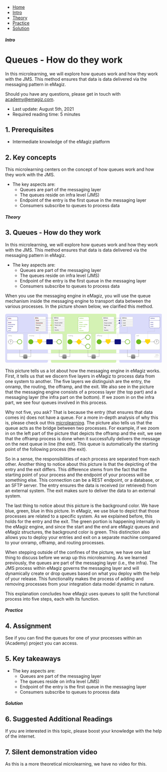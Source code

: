 <div class="ez-academy">
    <div class="ez-academy__body">
        <main class="micro-learning">
        <ul class="doc-nav">
            <li class="doc-nav__item"><a href="../../docs/microlearning/intermediate-orchestration-of-data-packets-index" class="doc-nav__link">Home</a></li>
            <li class="doc-nav__item"><a href="#intro" class="doc-nav__link">Intro</a></li>
            <li class="doc-nav__item"><a href="#theory" class="doc-nav__link">Theory</a></li>
            <li class="doc-nav__item"><a href="#practice" class="doc-nav__link">Practice</a></li>
            <li class="doc-nav__item"><a href="#solution" class="doc-nav__link">Solution</a></li>
        </ul>

<div class="doc">

##### Intro

# Queues - How do they work
 
In this microlearning, we will explore how queues work and how they work with the JMS. This method ensures that data is data delivered via the messaging pattern in eMagiz.

Should you have any questions, please get in touch with academy@emagiz.com.

- Last update: August 5th, 2021
- Required reading time: 5 minutes

## 1. Prerequisites
- Intermediate knowledge of the eMagiz platform

## 2. Key concepts
This microlearning centers on the concept of how queues work and how they work with the JMS.

- The key aspects are:
    - Queues are part of the messaging layer
    - The queues reside on infra level (JMS)
    - Endpoint of the entry is the first queue in the messaging layer
    - Consumers subscribe to queues to process data

##### Theory
  
## 3. Queues - How do they work

In this microlearning, we will explore how queues work and how they work with the JMS. This method ensures that data is data delivered via the messaging pattern in eMagiz.

- The key aspects are:
    - Queues are part of the messaging layer
    - The queues reside on infra level (JMS)
    - Endpoint of the entry is the first queue in the messaging layer
    - Consumers subscribe to queues to process data

When you use the messaging engine in eMagiz, you will use the queue mechanism inside the messaging engine to transport data between the various processes. In the picture shown below, we clarified this method.

<p align="center"><img src="../../img/microlearning/intermediate-orchestration-of-data-packets-queues-how-do-they-work--concept.png"></p>

This picture tells us a lot about how the messaging engine in eMagiz works. First, it tells us that we discern five layers in eMagiz to process data from one system to another. The five layers we distinguish are the entry, the onramp, the routing, the offramp, and the exit. We also see in the picture that the messaging engine consists of a process layer (the top part) and a messaging layer (the infra part on the bottom). If we zoom in on the infra part, we see four queues involved in this process. 

Why not five, you ask? That is because the entry (that ensures that data comes in) does not have a queue. For a more in-depth analysis of why this is, please check out this [microlearning](intermediate-key-concepts-emagiz-messaging-entry-not-a-queue.md). The picture also tells us that the queue acts as the bridge between two processes. For example, if we zoom in on the left part of the picture that depicts the offramp and the exit, we see that the offramp process is done when it successfully delivers the message on the next queue in line (the exit). This queue is automatically the starting point of the following process (the exit). 

So in a sense, the responsibilities of each process are separated from each other. Another thing to notice about this picture is that the depicting of the entry and the exit differs. This difference stems from the fact that the starting point of your process and the endpoint of your process will be something else. This connection can be a REST endpoint, or a database, or an SFTP server. The entry ensures the data is received (or retrieved) from an external system. The exit makes sure to deliver the data to an external system.

The last thing to notice about this picture is the background color. We have blue, green, blue in this picture. In eMagiz, we use blue to depict that those processes are related to a specific system. As we explained before, this holds for the entry and the exit. The green portion is happening internally in the eMagiz engine, and since the start and the end are eMagiz queues and eMagiz structures, the background color is green. This distinction also allows you to deploy your entries and exit on a separate machine compared to your onramp, offramp, and routing processes.

When stepping outside of the confines of the picture, we have one last thing to discuss before we wrap up this microlearning. As we learned previously, the queues are part of the messaging layer (i.e., the infra). The JMS process within eMagiz governs the messaging layer and will dynamically create or drop queues based on what you deploy with the help of your release. This functionality makes the process of adding and removing processes from your integration data model dynamic in nature.

This explanation concludes how eMagiz uses queues to split the functional process into five steps, each with its function.

##### Practice

## 4. Assignment

See if you can find the queues for one of your processes within an (Academy) project you can access.

## 5. Key takeaways

- The key aspects are:
    - Queues are part of the messaging layer
    - The queues reside on infra level (JMS)
    - Endpoint of the entry is the first queue in the messaging layer
    - Consumers subscribe to queues to process data

##### Solution

## 6. Suggested Additional Readings

If you are interested in this topic, please boost your knowledge with the help of the internet.

## 7. Silent demonstration video

As this is a more theoretical microlearning, we have no video for this.

</div>
</main>
</div>
</div>
